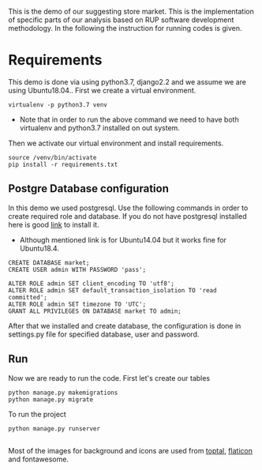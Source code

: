 This is the demo of our suggesting store market. This is the implementation of specific parts of our analysis based on RUP software development methodology. In the following the instruction for running codes is given.

# Requirements
This demo is done via using python3.7, django2.2 and we assume we are using Ubuntu18.04.. First we create a virtual environment.
```
virtualenv -p python3.7 venv
```
* Note that in order to run the above command we need to have both virtualenv and python3.7 installed on out system.

Then we activate our virtual environment and install requirements.  
```
source /venv/bin/activate
pip install -r requirements.txt
```


## Postgre Database configuration
In this demo we used postgresql. Use the following commands in order to create required role and database.
If you do not have postgresql installed here is good [link](https://www.digitalocean.com/community/tutorials/how-to-use-postgresql-with-your-django-application-on-ubuntu-14-04) to install it.
* Although mentioned link is for Ubuntu14.04 but it works fine for Ubuntu18.4.

```
CREATE DATABASE market;
CREATE USER admin WITH PASSWORD 'pass';

ALTER ROLE admin SET client_encoding TO 'utf8';
ALTER ROLE admin SET default_transaction_isolation TO 'read committed';
ALTER ROLE admin SET timezone TO 'UTC';
GRANT ALL PRIVILEGES ON DATABASE market TO admin;
```
After that we installed and create database, the configuration is done in settings.py file for specified database, user and password.


## Run 
Now we are ready to run the code. First let's create our tables
```
python manage.py makemigrations
python manage.py migrate
```
To run the project
```
python manage.py runserver
```

##

Most of the images for background and icons are used from [toptal](https://www.toptal.com/designers/subtlepatterns/), [flaticon](https://www.flaticon.com/) and fontawesome.
